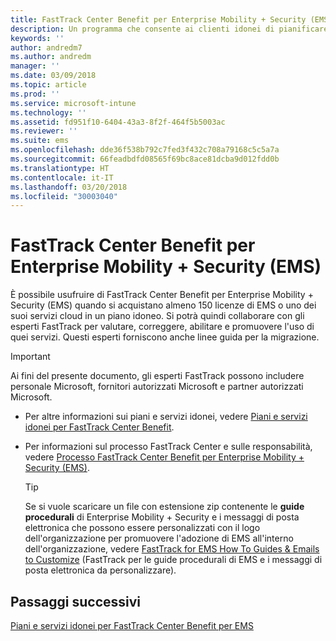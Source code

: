 ```yaml
---
title: FastTrack Center Benefit per Enterprise Mobility + Security (EMS)
description: Un programma che consente ai clienti idonei di pianificare e distribuire Intune e Azure Active Directory Premium
keywords: ''
author: andredm7
ms.author: andredm
manager: ''
ms.date: 03/09/2018
ms.topic: article
ms.prod: ''
ms.service: microsoft-intune
ms.technology: ''
ms.assetid: fd951f10-6404-43a3-8f2f-464f5b5003ac
ms.reviewer: ''
ms.suite: ems
ms.openlocfilehash: dde36f538b792c7fed3f432c708a79168c5c5a7a
ms.sourcegitcommit: 66feadbdfd08565f69bc8ace81dcba9d012fdd0b
ms.translationtype: HT
ms.contentlocale: it-IT
ms.lasthandoff: 03/20/2018
ms.locfileid: "30003040"
---
```

# <a name="fasttrack-center-benefit-for-enterprise-mobility--security-ems"></a>FastTrack Center Benefit per Enterprise Mobility + Security (EMS)

È possibile usufruire di FastTrack Center Benefit per Enterprise Mobility + Security (EMS) quando si acquistano almeno 150 licenze di EMS o uno dei suoi servizi cloud in un piano idoneo. Si potrà quindi collaborare con gli esperti FastTrack per valutare, correggere, abilitare e promuovere l'uso di quei servizi. Questi esperti forniscono anche linee guida per la migrazione.

> [!IMPORTANT]
> Ai fini del presente documento, gli esperti FastTrack possono includere personale Microsoft, fornitori autorizzati Microsoft e partner autorizzati Microsoft.

- Per altre informazioni sui piani e servizi idonei, vedere [Piani e servizi idonei per FastTrack Center Benefit](fasttrack-center-benefit-for-enterprise-mobility-suite-ems.md).

- Per informazioni sul processo FastTrack Center e sulle responsabilità, vedere [Processo FastTrack Center Benefit per Enterprise Mobility + Security (EMS)](fasttrack-center-benefit-process-for-enterprise-mobility-suite-ems.md).

    > [!TIP]
    > Se si vuole scaricare un file con estensione zip contenente le **guide procedurali** di Enterprise Mobility + Security e i messaggi di posta elettronica che possono essere personalizzati con il logo dell'organizzazione per promuovere l'adozione di EMS all'interno dell'organizzazione, vedere [FastTrack for EMS How To Guides & Emails to Customize](https://gallery.technet.microsoft.com/FastTrack-for-EMS-How-To-f170da4c) (FastTrack per le guide procedurali di EMS e i messaggi di posta elettronica da personalizzare).

## <a name="next-steps"></a>Passaggi successivi

[Piani e servizi idonei per FastTrack Center Benefit per EMS](fasttrack-center-benefit-for-enterprise-mobility-suite-ems.md)


